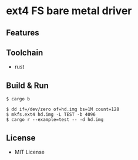 # ext4 FS bare metal driver


## Features


## Toolchain
- rust

## Build & Run

```
$ cargo b 
```
```
$ dd if=/dev/zero of=hd.img bs=1M count=128
$ mkfs.ext4 hd.img -L TEST -b 4096
$ cargo r --example=test -- -d hd.img

```

## License

- MIT License
